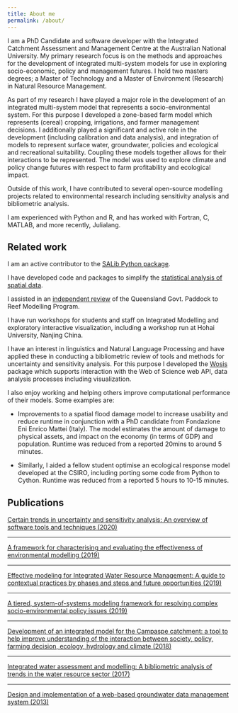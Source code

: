 ```yaml
---
title: About me
permalink: /about/
---
```


I am a PhD Candidate and software developer with the Integrated Catchment Assessment and Management Centre at the Australian National University. My primary research focus is on the methods and approaches for the development of integrated multi-system models for use in exploring socio-economic, policy and management futures. I hold two masters degrees; a Master of Technology and a Master of Environment (Research) in Natural Resource Management. 

As part of my research I have played a major role in the development of an integrated multi-system model that represents a socio-environmental system. For this purpose I developed a zone-based farm model which represents (cereal) cropping, irrigations, and farmer management decisions. I additionally played a significant and active role in the development (including calibration and data analysis), and integration of models to represent surface water, groundwater, policies and ecological and recreational suitability. Coupling these models together allows for their interactions to be represented. The model was used to explore climate and policy change futures with respect to farm profitability and ecological impact.

Outside of this work, I have contributed to several open-source modelling projects related to environmental research including sensitivity analysis and bibliometric analysis. 

I am experienced with Python and R, and has worked with Fortran, C, MATLAB, and more recently, Julialang.

## Related work

I am an active contributor to the [SALib Python package](https://github.com/salib/salib).

I have developed code and packages to simplify the [statistical analysis of spatial data](https://github.com/MamadioCMCC/HazardRiskScripts/tree/master/scripts/HazardStats).

I assisted in an [independent review](https://trove.nla.gov.au/work/237587298?selectedversion=NBD66255631) of the Queensland Govt. Paddock to Reef Modelling Program.

I have run workshops for students and staff on Integrated Modelling and exploratory interactive visualization, including a workshop run at Hohai University, Nanjing China.

I have an interest in linguistics and Natural Language Processing and have applied these in conducting a bibliometric review of tools and methods for uncertainty and sensitivity analysis. For this purpose I developed the [Wosis](https://github.com/ConnectedSystems/wosis) package which supports interaction with the Web of Science web API, data analysis processes including visualization.

I also enjoy working and helping others improve computational performance of their models. Some examples are:

- Improvements to a spatial flood damage model to increase usability and reduce runtime in conjunction with a PhD candidate from Fondazione Eni Enrico Mattei (Italy). The model estimates the amount of damage to physical assets, and impact on the economy (in terms of GDP) and population. Runtime was reduced from a reported 20mins to around 5 minutes.

- Similarly, I aided a fellow student optimise an ecological response model developed at the CSIRO, including porting some code from Python to Cython. Runtime was reduced from a reported 5 hours to 10-15 minutes.


## Publications

[Certain trends in uncertainty and sensitivity analysis: An overview of software tools and techniques (2020)](https://dx.doi.org/10.1016/j.envsoft.2019.104588)

<span class="__dimensions_badge_embed__" data-doi="10.1016/j.envsoft.2019.104588" data-style="large_rectangle"></span>

--------------------

[A framework for characterising and evaluating the effectiveness of environmental modelling (2019)](https://dx.doi.org/10.1016/j.envsoft.2019.04.008)

<span class="__dimensions_badge_embed__" data-doi="10.1016/j.envsoft.2019.04.008" data-style="large_rectangle"></span>

--------------------

[Effective modeling for Integrated Water Resource Management: A guide to contextual practices by phases and steps and future opportunities (2019)](https://dx.doi.org/10.1016/j.envsoft.2019.02.013)

<span class="__dimensions_badge_embed__" data-doi="10.1016/j.envsoft.2019.02.013" data-style="large_rectangle"></span>

--------------------

[A tiered, system-of-systems modeling framework for resolving complex socio-environmental policy issues (2019)](https://dx.doi.org/10.1016/j.envsoft.2018.11.011)

<span class="__dimensions_badge_embed__" data-doi="10.1016/j.envsoft.2018.11.011" data-style="large_rectangle"></span>

--------------------

[Development of an integrated model for the Campaspe catchment: a tool to help improve understanding of the interaction between society, policy, farming decision, ecology, hydrology and climate (2018)](https://dx.doi.org/10.5194/piahs-379-1-2018)

<span class="__dimensions_badge_embed__" data-doi="10.5194/piahs-379-1-2018" data-style="large_rectangle"></span>

--------------------

[Integrated water assessment and modelling: A bibliometric analysis of trends in the water resource sector (2017)](https://dx.doi.org/10.1016/j.jhydrol.2017.07.031)

<span class="__dimensions_badge_embed__" data-doi="10.1016/j.jhydrol.2017.07.031" data-style="large_rectangle"></span>

--------------------

[Design and implementation of a web-based groundwater data management system (2013)](https://dx.doi.org/10.1016/j.matcom.2012.11.009)

<span class="__dimensions_badge_embed__" data-doi="10.1016/j.matcom.2012.11.009" data-style="large_rectangle"></span>

<script async src="https://badge.dimensions.ai/badge.js" charset="utf-8"></script>
